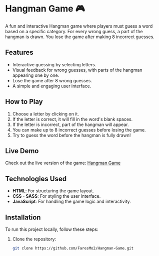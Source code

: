 # Hangman Game 🎮

A fun and interactive Hangman game where players must guess a word based on a specific category. For every wrong guess, a part of the hangman is drawn. You lose the game after making 8 incorrect guesses.

## Features
- Interactive guessing by selecting letters.
- Visual feedback for wrong guesses, with parts of the hangman appearing one by one.
- Lose the game after 8 wrong guesses.
- A simple and engaging user interface.

## How to Play
1. Choose a letter by clicking on it.
2. If the letter is correct, it will fill in the word's blank spaces.
3. If the letter is incorrect, part of the hangman will appear.
4. You can make up to 8 incorrect guesses before losing the game.
5. Try to guess the word before the hangman is fully drawn!

## Live Demo
Check out the live version of the game: [Hangman Game](https://faresmo2.github.io/Hangman-Game/)

## Technologies Used
- **HTML**: For structuring the game layout.
- **CSS - SASS**: For styling the user interface.
- **JavaScript**: For handling the game logic and interactivity.

## Installation
To run this project locally, follow these steps:

1. Clone the repository:
   ```bash
   git clone https://github.com/FaresMo2/Hangman-Game.git
